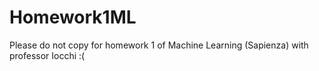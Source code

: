 # Homework1ML

Please do not copy for homework 1 of Machine Learning (Sapienza) with professor Iocchi :(
